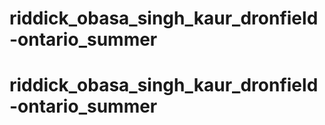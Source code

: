 # riddick_obasa_singh_kaur_dronfield-ontario_summer
# riddick_obasa_singh_kaur_dronfield-ontario_summer
